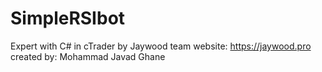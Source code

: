 # SimpleRSIbot
Expert with C# in cTrader
by Jaywood team
website: https://jaywood.pro
created by: Mohammad Javad Ghane
